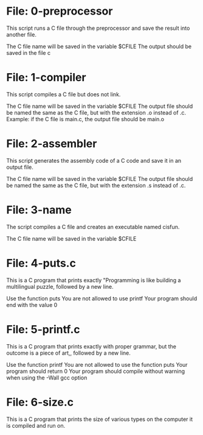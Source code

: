 # File: 0-preprocessor
This script runs a C file through the preprocessor and save the result into another file.

The C file name will be saved in the variable $CFILE
The output should be saved in the file c
# File: 1-compiler
This script compiles a C file but does not link.

The C file name will be saved in the variable $CFILE
The output file should be named the same as the C file, but with the extension .o instead of .c.
Example: if the C file is main.c, the output file should be main.o
# File: 2-assembler
This script generates the assembly code of a C code and save it in an output file.

The C file name will be saved in the variable $CFILE
The output file should be named the same as the C file, but with the extension .s instead of .c.
# File: 3-name
The script compiles a C file and creates an executable named cisfun.

The C file name will be saved in the variable $CFILE
# File: 4-puts.c
This is a C program that prints exactly "Programming is like building a multilingual puzzle, followed by a new line.

Use the function puts
You are not allowed to use printf
Your program should end with the value 0
# File: 5-printf.c
This is a C program that prints exactly with proper grammar, but the outcome is a piece of art,, followed by a new line.

Use the function printf
You are not allowed to use the function puts
Your program should return 0
Your program should compile without warning when using the -Wall gcc option
# File: 6-size.c
This is a C program that prints the size of various types on the computer it is compiled and run on. 
